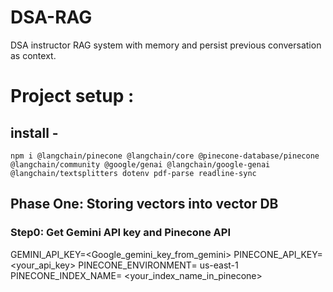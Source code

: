 # DSA-RAG

DSA instructor RAG system with memory and persist previous conversation as context.

# Project setup :

## install -

`npm i @langchain/pinecone @langchain/core @pinecone-database/pinecone @langchain/community @google/genai @langchain/google-genai @langchain/textsplitters dotenv pdf-parse readline-sync`

## Phase One: Storing vectors into vector DB

### Step0: Get Gemini API key and Pinecone API

GEMINI_API_KEY=<Google_gemini_key_from_gemini>
PINECONE_API_KEY= <your_api_key>
PINECONE_ENVIRONMENT= us-east-1
PINECONE_INDEX_NAME= <your_index_name_in_pinecone>
